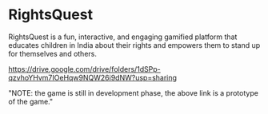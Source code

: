 # RightsQuest
RightsQuest is a fun, interactive, and engaging gamified platform that educates children in India about their rights and empowers them to stand up for themselves and others.

https://drive.google.com/drive/folders/1dSPp-qzvhoYHvm7IOeHqw9NQW26i9dNW?usp=sharing

"NOTE: the game is still in development phase, the above link is a prototype of the game."
